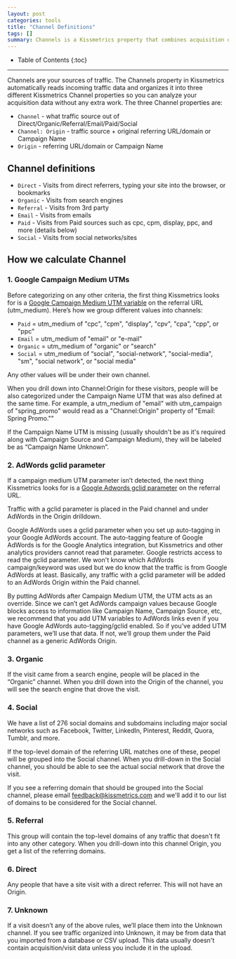 ```yaml
---
layout: post
categories: tools
title: "Channel Definitions"
tags: []
summary: Channels is a Kissmetrics property that combines acquisition data from many sources.
---
```

* Table of Contents
{:toc}
* * *

Channels are your sources of traffic. The Channels property in Kissmetrics automatically reads incoming traffic data and organizes it into three different Kissmetrics Channel properties so you can analyze your acquisition data without any extra work. The three Channel properties are:

* `Channel` - what traffic source out of Direct/Organic/Referral/Email/Paid/Social
* `Channel: Origin` - traffic source + original referring URL/domain or Campaign Name
* `Origin` - referring URL/domain or Campaign Name

## Channel definitions

* `Direct` - Visits from direct referrers, typing your site into the browser, or bookmarks
* `Organic` - Visits from search engines
* `Referral` - Visits from 3rd party
* `Email` - Visits from emails
* `Paid` - Visits from Paid sources such as cpc, cpm, display, ppc, and more (details below)
* `Social` - Visits from social networks/sites

## How we calculate Channel

### 1. Google Campaign Medium UTMs

Before categorizing on any other criteria, the first thing Kissmetrics looks for is a [Google Campaign Medium UTM variable][Google UTM] on the referral URL (utm_medium). Here’s how we group different values into channels:

* `Paid` = utm_medium of "cpc", "cpm", "display", "cpv", "cpa", "cpp", or "ppc"
* `Email` = utm_medium of "email" or "e-mail"
* `Organic` = utm_medium of "organic" or "search"
* `Social` = utm_medium of “social", "social-network", "social-media", "sm", "social network", or "social media"

Any other values will be under their own channel.

When you drill down into Channel:Origin for these visitors, people will be also categorized under the Campaign Name UTM that was also defined at the same time. For example, a utm_medium of "email" with utm_campaign of "spring_promo" would read as a "Channel:Origin" property of "Email: Spring Promo.""

If the Campaign Name UTM is missing (usually shouldn't be as it's required along with Campaign Source and Campaign Medium), they will be labeled be as “Campaign Name Unknown”.


### 2. AdWords gclid parameter

If a campaign medium UTM parameter isn’t detected, the next thing Kissmetrics looks for is a [Google Adwords gclid parameter][Google gclid] on the referral URL.

Traffic with a gclid parameter is placed in the Paid channel and under AdWords in the Origin drilldown.

Google AdWords uses a gclid parameter when you set up auto-tagging in your Google AdWords account. The auto-tagging feature of Google AdWords is for the Google Analytics integration, but Kissmetrics and other analytics providers cannot read that parameter. Google restricts access to read the gclid parameter. We won't know which AdWords campaign/keyword was used but we do know that the traffic is from Google AdWords at least. Basically, any traffic with a gclid parameter will be added to an AdWords Origin within the Paid channel.

By putting AdWords after Campaign Medium UTM, the UTM acts as an override. Since we can’t get AdWords campaign values because Google blocks access to information like Campaign Name, Campaign Source, etc, we recommend that you add UTM variables to AdWords links even if you have Google AdWords auto-tagging/gclid enabled. So if you've added UTM parameters, we’ll use that data. If not, we’ll group them under the Paid channel as a generic AdWords Origin.

### 3. Organic

If the visit came from a search engine, people will be placed in the “Organic” channel. When you drill down into the Origin of the channel, you will see the search engine that drove the visit.

### 4. Social

We have a list of 276 social domains and subdomains including major social networks such as Facebook, Twitter, LinkedIn, Pinterest, Reddit, Quora, Tumblr, and more.

If the top-level domain of the referring URL matches one of these, peopel will be grouped into the Social channel. When you drill-down in the Social channel, you should be able to see the actual social network that drove the visit.

If you see a referring domain that should be grouped into the Social channel, please email feedback@kissmetrics.com and we'll add it to our list of domains to be considered for the Social channel.

### 5. Referral

This group will contain the top-level domains of any traffic that doesn't fit into any other category. When you drill-down into this channel Origin, you get a list of the referring domains.

### 6. Direct

Any people that have a site visit with a direct referrer. This will not have an Origin.

### 7. Unknown

If a visit doesn’t any of the above rules, we’ll place them into the Unknown channel. If you see traffic organized into Unknown, it may be from data that you imported from a database or CSV upload. This data usually doesn't contain acquisition/visit data unless you include it in the upload.

[Google UTM]: https://support.google.com/analytics/answer/1033863?hl=en&ref_topic=1032998
[Google gclid]: https://support.google.com/analytics/answer/1033981?hl=en
